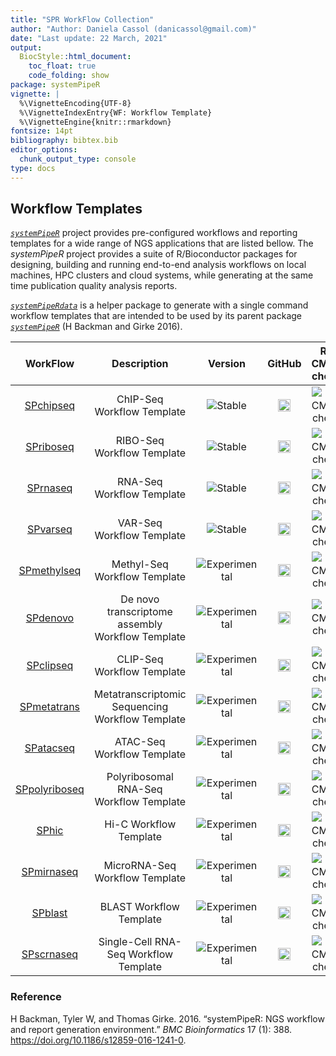 ```yaml
---
title: "SPR WorkFlow Collection" 
author: "Author: Daniela Cassol (danicassol@gmail.com)"
date: "Last update: 22 March, 2021" 
output:
  BiocStyle::html_document:
    toc_float: true
    code_folding: show
package: systemPipeR
vignette: |
  %\VignetteEncoding{UTF-8}
  %\VignetteIndexEntry{WF: Workflow Template}
  %\VignetteEngine{knitr::rmarkdown}
fontsize: 14pt
bibliography: bibtex.bib
editor_options: 
  chunk_output_type: console
type: docs
---
```


## Workflow Templates

[*`systemPipeR`*](https://github.com/systemPipeR/) project provides pre-configured workflows and reporting templates for a wide range of NGS applications that are listed bellow. The *systemPipeR* project provides a suite of R/Bioconductor packages for designing, building and running end-to-end analysis workflows on local machines, HPC clusters
and cloud systems, while generating at the same time publication quality analysis reports.

[*`systemPipeRdata`*](https://github.com/tgirke/systemPipeRdata) is a helper package
to generate with a single command workflow templates that are intended to be
used by its parent package [*`systemPipeR`*](http://www.bioconductor.org/packages/devel/bioc/html/systemPipeR.html) (H Backman and Girke 2016).

|                                   WorkFlow                                   |                   Description                    |                                     Version                                     |                                                                                                    GitHub                                                                                                     |                                           R-CMD-check                                            |
| :--------------------------------------------------------------------------: | :----------------------------------------------: | :-----------------------------------------------------------------------------: | :-----------------------------------------------------------------------------------------------------------------------------------------------------------------------------------------------------------: | :----------------------------------------------------------------------------------------------: |
| [SPchipseq](https://systempiper.github.io/SPchipseq/articles/SPchipseq.html) |            ChIP-Seq Workflow Template            |       ![Stable](https://img.shields.io/badge/lifecycle-stable-green.svg)        |   <a href="https://github.com/systemPipeR/SPchipseq"> <img src="https://raw.githubusercontent.com/systemPipeR/systemPipeR/gh-pages/images/GitHub-Mark-120px-plus.png" align="center" style="width:20px;" />   | ![R-CMD-check](https://github.com/systemPipeR/systemPipeChIPseq/workflows/R-CMD-check/badge.svg) |
| [SPriboseq](https://systempiper.github.io/SPriboseq/articles/SPriboseq.html) |            RIBO-Seq Workflow Template            |       ![Stable](https://img.shields.io/badge/lifecycle-stable-green.svg)        |   <a href="https://github.com/systemPipeR/SPriboseq"> <img src="https://raw.githubusercontent.com/systemPipeR/systemPipeR/gh-pages/images/GitHub-Mark-120px-plus.png" align="center" style="width:20px;" />   |     ![R-CMD-check](https://github.com/systemPipeR/SPriboseq/workflows/R-CMD-check/badge.svg)     |
|  [SPrnaseq](https://systempiper.github.io/SPrnaseq/articles/SPrnaseq.html)   |            RNA-Seq Workflow Template             |       ![Stable](https://img.shields.io/badge/lifecycle-stable-green.svg)        |   <a href="https://github.com/systemPipeR/SPrnaseq"> <img src="https://raw.githubusercontent.com/systemPipeR/systemPipeR/gh-pages/images/GitHub-Mark-120px-plus.png" align="center" style="width:20px;" />    |     ![R-CMD-check](https://github.com/systemPipeR/SPrnaseq/workflows/R-CMD-check/badge.svg)      |
|  [SPvarseq](https://systempiper.github.io/SPvarseq/articles/SPvarseq.html)   |            VAR-Seq Workflow Template             |       ![Stable](https://img.shields.io/badge/lifecycle-stable-green.svg)        |   <a href="https://github.com/systemPipeR/SPvarseq"> <img src="https://raw.githubusercontent.com/systemPipeR/systemPipeR/gh-pages/images/GitHub-Mark-120px-plus.png" align="center" style="width:20px;" />    |     ![R-CMD-check](https://github.com/systemPipeR/SPvarseq/workflows/R-CMD-check/badge.svg)      |
|          [SPmethylseq](https://github.com/systemPipeR/SPmethylseq)           |           Methyl-Seq Workflow Template           | ![Experimental](https://img.shields.io/badge/lifecycle-experimental-orange.svg) |  <a href="https://github.com/systemPipeR/SPmethylseq"> <img src="https://raw.githubusercontent.com/systemPipeR/systemPipeR/gh-pages/images/GitHub-Mark-120px-plus.png" align="center" style="width:20px;" />  |    ![R-CMD-check](https://github.com/systemPipeR/SPmethylseq/workflows/R-CMD-check/badge.svg)    |
|             [SPdenovo](https://github.com/systemPipeR/SPdenovo)              | De novo transcriptome assembly Workflow Template | ![Experimental](https://img.shields.io/badge/lifecycle-experimental-orange.svg) |   <a href="https://github.com/systemPipeR/SPdenovo"> <img src="https://raw.githubusercontent.com/systemPipeR/systemPipeR/gh-pages/images/GitHub-Mark-120px-plus.png" align="center" style="width:20px;" />    |     ![R-CMD-check](https://github.com/systemPipeR/SPdenovo/workflows/R-CMD-check/badge.svg)      |
|            [SPclipseq](https://github.com/systemPipeR/SPclipseq)             |            CLIP-Seq Workflow Template            | ![Experimental](https://img.shields.io/badge/lifecycle-experimental-orange.svg) |   <a href="https://github.com/systemPipeR/SPclipseq"> <img src="https://raw.githubusercontent.com/systemPipeR/systemPipeR/gh-pages/images/GitHub-Mark-120px-plus.png" align="center" style="width:20px;" />   |     ![R-CMD-check](https://github.com/systemPipeR/SPclipseq/workflows/R-CMD-check/badge.svg)     |
|          [SPmetatrans](https://github.com/systemPipeR/SPmetatrans)           | Metatranscriptomic Sequencing Workflow Template  | ![Experimental](https://img.shields.io/badge/lifecycle-experimental-orange.svg) |  <a href="https://github.com/systemPipeR/SPmetatrans"> <img src="https://raw.githubusercontent.com/systemPipeR/systemPipeR/gh-pages/images/GitHub-Mark-120px-plus.png" align="center" style="width:20px;" />  |    ![R-CMD-check](https://github.com/systemPipeR/SPmetatrans/workflows/R-CMD-check/badge.svg)    |
|            [SPatacseq](https://github.com/systemPipeR/SPatacseq)             |            ATAC-Seq Workflow Template            | ![Experimental](https://img.shields.io/badge/lifecycle-experimental-orange.svg) |   <a href="https://github.com/systemPipeR/SPatacseq"> <img src="https://raw.githubusercontent.com/systemPipeR/systemPipeR/gh-pages/images/GitHub-Mark-120px-plus.png" align="center" style="width:20px;" />   |     ![R-CMD-check](https://github.com/systemPipeR/SPatacseq/workflows/R-CMD-check/badge.svg)     |
|        [SPpolyriboseq](https://github.com/systemPipeR/SPpolyriboseq)         |     Polyribosomal RNA-Seq Workflow Template      | ![Experimental](https://img.shields.io/badge/lifecycle-experimental-orange.svg) | <a href="https://github.com/systemPipeR/SPpolyriboseq"> <img src="https://raw.githubusercontent.com/systemPipeR/systemPipeR/gh-pages/images/GitHub-Mark-120px-plus.png" align="center" style="width:20px;" /> |   ![R-CMD-check](https://github.com/systemPipeR/SPpolyriboseq/workflows/R-CMD-check/badge.svg)   |
|                [SPhic](https://github.com/systemPipeR/SPhic)                 |              Hi-C Workflow Template              | ![Experimental](https://img.shields.io/badge/lifecycle-experimental-orange.svg) |     <a href="https://github.com/systemPipeR/SPhic"> <img src="https://raw.githubusercontent.com/systemPipeR/systemPipeR/gh-pages/images/GitHub-Mark-120px-plus.png" align="center" style="width:20px;" />     |       ![R-CMD-check](https://github.com/systemPipeR/SPhic/workflows/R-CMD-check/badge.svg)       |
|           [SPmirnaseq](https://github.com/systemPipeR/SPmirnaseq)            |          MicroRNA-Seq Workflow Template          | ![Experimental](https://img.shields.io/badge/lifecycle-experimental-orange.svg) |  <a href="https://github.com/systemPipeR/SPmirnaseq"> <img src="https://raw.githubusercontent.com/systemPipeR/systemPipeR/gh-pages/images/GitHub-Mark-120px-plus.png" align="center" style="width:20px;" />   |    ![R-CMD-check](https://github.com/systemPipeR/SPmirnaseq/workflows/R-CMD-check/badge.svg)     |
|              [SPblast](https://github.com/systemPipeR/SPblast)               |             BLAST Workflow Template              | ![Experimental](https://img.shields.io/badge/lifecycle-experimental-orange.svg) |    <a href="https://github.com/systemPipeR/SPblast"> <img src="https://raw.githubusercontent.com/systemPipeR/systemPipeR/gh-pages/images/GitHub-Mark-120px-plus.png" align="center" style="width:20px;" />    |      ![R-CMD-check](https://github.com/systemPipeR/SPblast/workflows/R-CMD-check/badge.svg)      |
|           [SPscrnaseq](https://github.com/systemPipeR/SPscrnaseq)            |      Single-Cell RNA-Seq Workflow Template       | ![Experimental](https://img.shields.io/badge/lifecycle-experimental-orange.svg) |  <a href="https://github.com/systemPipeR/SPscrnaseq"> <img src="https://raw.githubusercontent.com/systemPipeR/systemPipeR/gh-pages/images/GitHub-Mark-120px-plus.png" align="center" style="width:20px;" />   |    ![R-CMD-check](https://github.com/systemPipeR/SPscrnaseq/workflows/R-CMD-check/badge.svg)     |

### Reference

<div id="refs" class="references">

<div id="ref-H_Backman2016-bt">

H Backman, Tyler W, and Thomas Girke. 2016. “systemPipeR: NGS workflow and report generation environment.” *BMC Bioinformatics* 17 (1): 388. <https://doi.org/10.1186/s12859-016-1241-0>.

</div>

</div>
